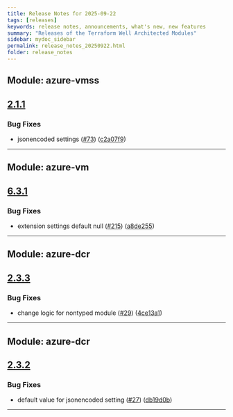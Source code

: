 ```yaml
---
title: Release Notes for 2025-09-22
tags: [releases]
keywords: release notes, announcements, what's new, new features
summary: "Releases of the Terraform Well Architected Modules"
sidebar: mydoc_sidebar
permalink: release_notes_20250922.html
folder: release_notes
---
```


## Module: azure-vmss
## [2.1.1](https://github.com/CloudNationHQ/terraform-azure-vmss/releases/tag/v2.1.1)


### Bug Fixes

* jsonencoded settings ([#73](https://github.com/CloudNationHQ/terraform-azure-vmss/issues/73)) ([c2a07f9](https://github.com/CloudNationHQ/terraform-azure-vmss/commit/c2a07f9ae0b45a82622acf8d64e74d839a67b4fa))

---

## Module: azure-vm
## [6.3.1](https://github.com/CloudNationHQ/terraform-azure-vm/releases/tag/v6.3.1)


### Bug Fixes

* extension settings default null ([#215](https://github.com/CloudNationHQ/terraform-azure-vm/issues/215)) ([a8de255](https://github.com/CloudNationHQ/terraform-azure-vm/commit/a8de255c547ed2381dd9f9b83be8d1fbef368793))

---

## Module: azure-dcr
## [2.3.3](https://github.com/CloudNationHQ/terraform-azure-dcr/releases/tag/v2.3.3)


### Bug Fixes

* change logic for nontyped module ([#29](https://github.com/CloudNationHQ/terraform-azure-dcr/issues/29)) ([4ce13a1](https://github.com/CloudNationHQ/terraform-azure-dcr/commit/4ce13a162ff9af5e4b25ed28f7deabcd0512fad3))

---

## Module: azure-dcr
## [2.3.2](https://github.com/CloudNationHQ/terraform-azure-dcr/releases/tag/v2.3.2)


### Bug Fixes

* default value for jsonencoded setting ([#27](https://github.com/CloudNationHQ/terraform-azure-dcr/issues/27)) ([db19d0b](https://github.com/CloudNationHQ/terraform-azure-dcr/commit/db19d0bf3484344d90c533becb7263c9f0748282))

---


